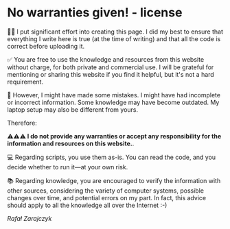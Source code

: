 # No warranties given! - license

:man_technologist: I put significant effort into creating this page. I did my best to ensure that everything I write
here is true (at the time of writing) and that all the code is correct before uploading it.

:white_check_mark: You are free to use the knowledge and resources from this website without charge, for both private
and commercial use.
I will be grateful for mentioning or sharing this website if you find it helpful,
but it's not a hard requirement.

:stop_sign: However, I might have made some mistakes. I might have had incomplete or incorrect information. Some
knowledge may have become outdated. My laptop setup may also be different from yours.

Therefore:

**:warning::warning::warning: I do not provide any warranties or accept any responsibility for the information and
resources on this website.**.

:computer: Regarding scripts, you use them as-is. You can read the code, and you decide whether to run it—at your own
risk.

:books: Regarding knowledge, you are encouraged to verify the information with other sources, considering the variety of computer systems, possible changes over time, and potential errors
on my part. In fact, this advice should apply to all the knowledge all over the Internet :-)

_Rafał Zarajczyk_


